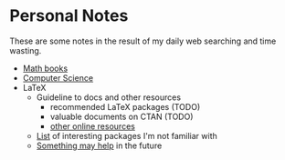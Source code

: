 # Personal Notes
These are some notes in the result of my daily web searching and time wasting.

* [Math books](/math-books.md)
* [Computer Science](/computer-science.md)
* LaTeX
  * Guideline to docs and other resources
    * recommended LaTeX packages (TODO)
    * valuable documents on CTAN (TODO)
    * [other online resources](/latex/online-resources.md)
  * [List](/latex/interesting-packages.md) of interesting packages I'm not familiar with
  * [Something may help](/latex/may-help.md) in the future
